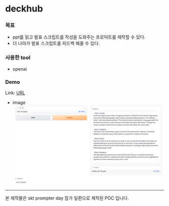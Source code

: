# deckhub

### 목표
- ppt를 읽고 발표 스크립트를 작성을 도와주는 프로덕트를 제작할 수 있다.
- 더 나아가 발표 스크립트를 피드백 해줄 수 있다.

### 사용한 tool
- openai

### Demo
Link: [URL](https://huggingface.co/spaces/cheeeeese/deckhub_demo)

- image
![Alt text](/tmp/demo_photo.png)

---
본 제작물은 skt prompter day 참가 일환으로 제작된 POC 입니다.
